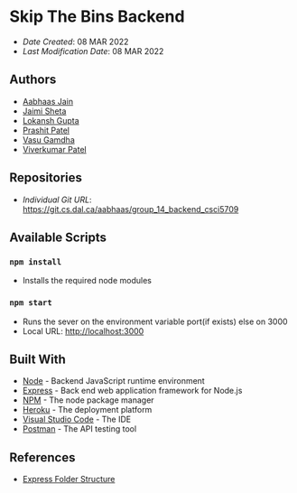 # Skip The Bins Backend

* *Date Created*: 08 MAR 2022
* *Last Modification Date*: 08 MAR 2022

## Authors

* [Aabhaas Jain](ab336349@dal.ca)
* [Jaimi Sheta]()
* [Lokansh Gupta]()
* [Prashit Patel]()
* [Vasu Gamdha]()
* [Viverkumar Patel]()

## Repositories

* *Individual Git URL*: https://git.cs.dal.ca/aabhaas/group_14_backend_csci5709

## Available Scripts
### `npm install`
* Installs the required node modules
### `npm start`
* Runs the sever on the environment variable port(if exists) else on 3000
* Local URL: [http://localhost:3000](http://localhost:3000)

## Built With

* [Node](https://nodejs.org/) - Backend JavaScript runtime environment 
* [Express](https://expressjs.com/) - Back end web application framework for Node.js
* [NPM](https://www.npmjs.com/) - The node package manager
* [Heroku](https://dashboard.heroku.com/) - The deployment platform
* [Visual Studio Code](https://code.visualstudio.com/download) - The IDE
* [Postman](https://www.postman.com/) - The API testing tool

## References

* [Express Folder Structure](https://medium.com/codechef-vit/a-better-project-structure-with-express-and-node-js-c23abc2d736f)

